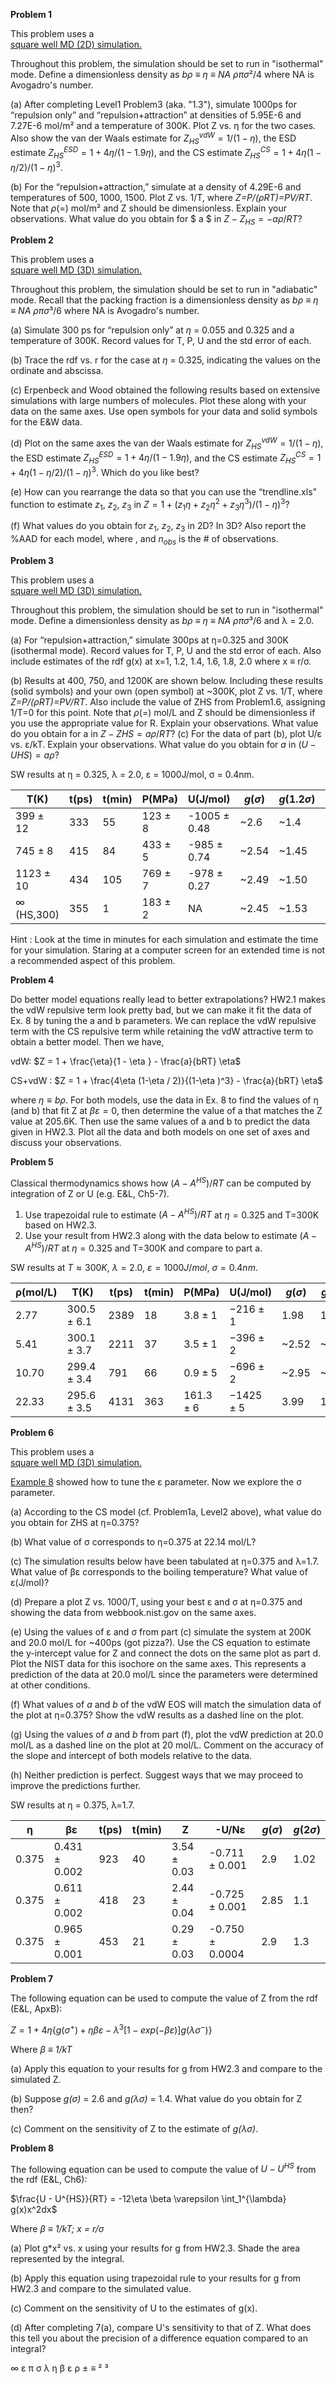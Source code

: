 

**Problem 1**

This problem uses a  
[square well MD (2D) simulation.](http://rheneas.eng.buffalo.edu/wiki/DMD:Simulator)


Throughout this problem, the simulation should be set to run in "isothermal" mode.
Define a dimensionless density as <i>bρ ≡ η ≡ NA ρπσ</i>²/4 where NA is Avogadro's number. 

(a) After completing Level1 Problem3 (aka. "1.3"), simulate 1000ps for “repulsion only” and “repulsion+attraction” at densities of 5.95E-6 and 7.27E-6 mol/m² and a temperature of 300K.  Plot Z vs. η for the two cases.  Also show the van der Waals estimate for $Z_{HS}^{vdW}=1/(1- \eta )$, the ESD estimate $Z_{HS}^{ESD}=1+4\eta /(1-1.9\eta )$, and the CS estimate $Z_{HS}^{CS}=1+4\eta (1-\eta /2)/(1-\eta )^3$.

(b) For the “repulsion+attraction,” simulate at a density of 4.29E-6 and temperatures of 500, 1000, 1500.  Plot Z vs. 1/T, where <i>Z=P/(ρRT)=PV/RT</i>.  Note that $\rho$(=) mol/m² and Z should be dimensionless.  Explain your observations.  What value do you obtain for $ a $ in $Z-Z_{HS}= -a \rho /RT$?

**Problem 2**

This problem uses a  
[square well MD (3D) simulation.](http://rheneas.eng.buffalo.edu/wiki/DMD:Simulator)


Throughout this problem, the simulation should be set to run in "adiabatic" mode.
Recall that the packing fraction is a dimensionless density as <i>bρ ≡ η ≡ NA ρπσ</i>³/6 where NA is Avogadro's number.


(a) Simulate 300 ps for “repulsion only” at <i>η</i> = 0.055 and 0.325 and a temperature of 300K.  Record values for T, P, U and the std error of each.

(b) Trace the rdf vs. r for the case at <i>η</i> = 0.325, indicating the values on the ordinate and abscissa. 

(c) Erpenbeck and Wood obtained the following results based on extensive simulations with large numbers of molecules.  Plot these along with your data on the same axes.  Use open symbols for your data and solid symbols for the E&W data.

(d) Plot on the same axes the van der Waals estimate for $Z_{HS}^{vdW}=1/(1-\eta )$, the ESD estimate $Z_{HS}^{ESD}=1+4\eta /(1-1.9\eta )$, and the CS estimate $Z_{HS}^{CS}=1+4\eta (1-\eta /2)/(1-\eta )^3$.  Which do you like best?

(e) How can you rearrange the data so that you can use the “trendline.xls” function to estimate $z_1$, $z_2$, $z_3$ in $Z = 1+ (z_1\eta  +z_2\eta^2 +z_3\eta^3)/(1-\eta)^3$?

(f) What values do you obtain for $z_1$, $z_2$, $z_3$ in 2D?  In 3D?  Also report the %AAD for each model, where $%AAD = (\sum |calc-obs|/obs*100%)/n_{obs}$, and $n_{obs}$ is the # of observations.


**Problem 3**

This problem uses a  
[square well MD (3D) simulation.](http://rheneas.eng.buffalo.edu/wiki/DMD:Simulator)


Throughout this problem, the simulation should be set to run in "isothermal" mode.  Define a dimensionless density as <i>bρ ≡ η ≡ NA ρπσ</i>³/6 and λ = 2.0.


(a) For “repulsion+attraction,” simulate 300ps at η=0.325 and 300K (isothermal mode). Record values for T, P, U and the std error of each.  Also include estimates of the rdf g(x) at x=1, 1.2, 1.4, 1.6, 1.8, 2.0 where x ≡ r/σ.

(b) Results at 400, 750, and 1200K are shown below.  Including these results (solid symbols) and your own (open symbol) at ~300K, plot Z vs. 1/T, where <i>Z=P/(ρRT)=PV/RT</i>.  Also include the value of ZHS from Problem1.6, assigning 1/T=0 for this point.  Note that <i>ρ</i>(=) mol/L and Z should be dimensionless if you use the appropriate value for R.  Explain your observations.  What value do you obtain for a in $Z- ZHS = a\rho /RT$?
(c) For the data of part (b), plot U/ε vs. ε/kT.  Explain your observations.  What value do you obtain for $a$ in $(U-UHS)=a\rho$?


SW results at η = 0.325, λ = 2.0, ε = 1000J/mol, σ = 0.4nm.

| T(K) | t(ps) | t(min) | P(MPa) | U(J/mol) | $g(\sigma )$ | $g(1.2\sigma )$ | $g(1.4\sigma )$ | $g(1.6\sigma )$ | $g(1.8\sigma )$ | $g(2\sigma )$
| - | - | - | - | - | - | - | - | - | - | - |
| $399 ± 12$ | 333 | 55 | 123 ± 8 | -1005 ± 0.48 | ~2.6 | ~1.4 | ~0.98 | ~0.8 | ~0.98 | ~1.3 |
| 745 ± 8 | 415 | 84 | 433 ± 5 | -985 ± 0.74 | ~2.54 | ~1.45 | ~0.98 | ~0.78 | ~0.95 | ~1.22 |
| 1123 ± 10 | 434 | 105 | 769 ± 7 | -978 ± 0.27 | ~2.49 | ~1.50 | ~2.04 | ~0.76 | ~0.9 | ~1.15 |
| ∞ (HS,300) | 355 | 1 | 183 ± 2 | NA | ~2.45 | ~1.53 | ~1.03 | ~0.77 | ~0.85 | ~1.07 |

Hint : Look at the time in minutes for each simulation and estimate the time for your simulation.  Staring at a computer screen for an extended time is not a recommended aspect of this problem.

**Problem 4**

Do better model equations really lead to better extrapolations?  HW2.1 makes the vdW repulsive term look pretty bad, but we can make it fit the data of Ex. 8 by tuning the a and b parameters.  We can replace the vdW repulsive term with the CS repulsive term while retaining the vdW attractive term to obtain a better model.  Then we have,

vdW: $Z = 1 + \frac{\eta}{1 - \eta } - \frac{a}{bRT} \eta$

CS+vdW : $Z = 1 + \frac{4\eta (1-\eta / 2)}{(1-\eta )^3} - \frac{a}{bRT} \eta$


where $\eta \equiv b\rho$.  For both models, use the data in Ex. 8 to find the values of η (and b) that fit Z at $\beta \varepsilon = 0$, then determine the value of a that matches the Z value at 205.6K.  Then use the same values of a and b to predict the data given in HW2.3.  Plot all the data and both models on one set of axes and discuss your observations. 

**Problem 5**

Classical thermodynamics shows how $(A-A^{HS})/RT$ can be computed by integration of Z or U  (e.g. E&L, Ch5-7).

1. Use trapezoidal rule to estimate $(A-A^{HS})/RT$ at $\eta = 0.325$ and T=300K based on HW2.3.
1. Use your result from HW2.3 along with the data below to estimate $(A-A^{HS})/RT$ at $\eta = 0.325$ and T=300K and compare to part a.

SW results at $T \approx 300K$, $\lambda = 2.0$, $\varepsilon = 1000J/mol$, $\sigma = 0.4nm$.


| ρ(mol/L) | T(K) | t(ps) | t(min) | P(MPa) | U(J/mol) | $g(\sigma )$ | $g(2\sigma )$ |
| - | - | - | - | - | - | - | - |
| 2.77 | $300.5 \pm 6.1$ | 2389 | 18 | $3.8 \pm 1$ | $-216 \pm 1$ | 1.98 | 1.45 |
| 5.41 | $300.1 \pm 3.7$ | 2211 | 37 | $3.5 \pm 1$ | $-396 \pm 2$ | ~2.52 | ~1.48 |
| 10.70 | $299.4 \pm 3.4$ | 791 | 66 | $0.9 \pm 5$ | $-696 \pm 2$ | ~2.95 | ~1.52 |
| 22.33 | $295.6 \pm 3.5$ | 4131 | 363 | $161.3 \pm 6$ | $-1425 \pm 5$ | 3.99 | 1.55 |

**Problem 6**

This problem uses a  
[square well MD (3D) simulation.](http://rheneas.eng.buffalo.edu/wiki/DMD:Simulator)


[Example 8](http://rheneas.eng.buffalo.edu/wiki/DMD:Example_8) showed how to tune the ε parameter.  Now we explore the σ parameter. 

(a) According to the CS model (cf. Problem1a, Level2 above), what value do you obtain for ZHS at η=0.375? 

(b) What value of σ corresponds to η=0.375 at 22.14 mol/L? 

(c) The simulation results below have been tabulated at η=0.375 and λ=1.7.  What value of βε corresponds to the boiling temperature?  What value of ε(J/mol)?  
  
(d) Prepare a plot Z vs. 1000/T, using your best ε and σ at η=0.375 and showing the data from webbook.nist.gov on the same axes.  

(e) Using the values of ε and σ from part (c) simulate the system at 200K and 20.0 mol/L for ~400ps (got pizza?).  Use the CS equation to estimate the y-intercept value for Z and connect the dots on the same plot as part d. Plot the NIST data for this isochore on the same axes.  This represents a prediction of the data at 20.0 mol/L since the parameters were determined at other conditions. 

(f) What values of <i> a </i> and <i> b </i> of the vdW EOS will match the simulation data of the plot at η=0.375?  Show the vdW results as a dashed line on the plot.

(g) Using the values of <i> a </i> and <i> b </i> from part (f), plot the vdW prediction at 20.0 mol/L as a dashed line on the plot at 20 mol/L.  Comment on the accuracy of the slope and intercept of both models relative to the data.

(h) Neither prediction is perfect.  Suggest ways that we may proceed to improve the predictions further.


SW results at η = 0.375, λ=1.7. 


| η |     βε | t(ps) | t(min) |     Z |   -U/Nε | $g(\sigma )$ | $g(2\sigma )$ |
| - | - | - | - | - | - | - | - |
| 0.375 | 0.431 ± 0.002 | 923 | 40 | 3.54 ± 0.03 | -0.711 ± 0.001 | 2.9 | 1.02 |
| 0.375 | 0.611 ± 0.002 | 418 | 23 | 2.44 ± 0.04 | -0.725 ± 0.001 | 2.85 | 1.1 |
| 0.375 | 0.965 ± 0.001 | 453 | 21 | 0.29 ± 0.03 | -0.750 ± 0.0004 | 2.9 | 1.3 |

**Problem 7**

The following equation can be used to compute the value of Z from the rdf (E&L, ApxB):

$Z = 1 + 4\eta \left \{ g(\sigma^+ ) + \eta \beta \varepsilon - \lambda^3 [1-exp(-\beta \varepsilon)]g(\lambda \sigma^-) \right \}$
		
Where <i> β ≡ 1/kT </i> 


(a) Apply this equation to your results for g from HW2.3 and compare to the simulated Z.

(b) Suppose <i>g(σ)</i> = 2.6 and <i>g(λσ)</i> = 1.4.  What value do you obtain for Z then?

(c) Comment on the sensitivity of Z to the estimate of <i>g(λσ)</i>.


**Problem 8**

The following equation can be used to compute the value of $U-U^{HS}$ from the rdf (E&L, Ch6):

$\frac{U - U^{HS}}{RT} = -12\eta \beta \varepsilon \int_1^{\lambda} g(x)x^2dx$

Where <i> β ≡ 1/kT; x = r/σ </i> 


(a) Plot g\*x² vs. x using your results for g from HW2.3. Shade the area represented by the integral.

(b) Apply this equation using trapezoidal rule to your results for g from HW2.3 and compare to the simulated value.

(c) Comment on the sensitivity of U to the estimates of g(x).

(d) After completing 7(a), compare U's sensitivity to that of Z.  What does this tell you about the precision of a difference equation compared to an integral?

 ∞ ε  π  σ λ η β ε ρ ± ≡ ² ³
